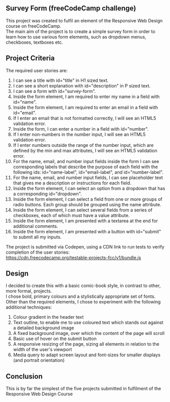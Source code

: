 ## Survey Form (freeCodeCamp challenge)

This project was created to fulfil an element of the Responsive Web Design course on freeCodeCamp.  
The main aim of the project is to create a simple survey form in order to learn how to use various form elements, such as dropdown menus, checkboxes, textboxes etc.

## Project Criteria

The required user stories are:  
1. I can see a title with id="title" in H1 sized text.
2. I can see a short explanation with id="description" in P sized text.
3. I can see a form with id="survey-form".
4. Inside the form element, I am required to enter my name in a field with id="name".
5. Inside the form element, I am required to enter an email in a field with id="email".
6. If I enter an email that is not formatted correctly, I will see an HTML5 validation error.
7. Inside the form, I can enter a number in a field with id="number".
8. If I enter non-numbers in the number input, I will see an HTML5 validation error.
9. If I enter numbers outside the range of the number input, which are defined by the min and max attributes, I will see an HTML5 validation error.
10. For the name, email, and number input fields inside the form I can see corresponding labels that describe the purpose of each field with the following ids: id="name-label", id="email-label", and id="number-label".
11. For the name, email, and number input fields, I can see placeholder text that gives me a description or instructions for each field.
12. Inside the form element, I can select an option from a dropdown that has a corresponding id="dropdown".
13. Inside the form element, I can select a field from one or more groups of radio buttons. Each group should be grouped using the name attribute.
14. Inside the form element, I can select several fields from a series of checkboxes, each of which must have a value attribute.
15. Inside the form element, I am presented with a textarea at the end for additional comments.
16. Inside the form element, I am presented with a button with id="submit" to submit all my inputs.  

The project is submitted via Codepen, using a CDN link to run tests to verify completion of the user stories:  
https://cdn.freecodecamp.org/testable-projects-fcc/v1/bundle.js  

## Design

I decided to create this with a basic comic-book style, in contrast to other, more formal, projects.  
I chose bold, primary colours and a stylistically appropriate set of fonts.  
Other than the required elements, I chose to experiment with the following additional techniques:  
1. Colour gradient in the header text
2. Text outline, to enable me to use coloured text which stands out against a detailed background image
3. A fixed background image, over which the content of the page will scroll
4. Basic use of hover on the submit button
5. A responsive resizing of the page, sizing all elements in relation to the width of the user's viewport
6. Media query to adapt screen layout and font-sizes for smaller displays (and portrait orientation)

## Conclusion

This is by far the simplest of the five projects submitted in fulfilment of the Responsive Web Design Course
